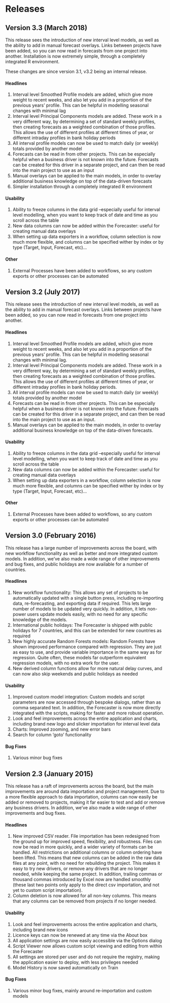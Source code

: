# Releases

## Version 3.3 (March 2018)

This release sees the introduction of new interval level models, as well as the ability to add in manual forecast overlays. Links between projects have been added, so you can now read in forecasts from one project into another. Installation is now extremely simple, through a completely integrated R environment.

These changes are since version 3.1, v3.2 being an internal release.

#### Headlines

1. Interval level Smoothed Profile models are added, which give more weight to recent weeks, and also let you add in a proportion of the previous years’ profile. This can be helpful in modelling seasonal changes with minimal lag
2. Interval level Principal Components models are added. These work in a very different way, by determining a set of standard weekly profiles, then creating forecasts as a weighted combination of those profiles. This allows the use of different profiles at different times of year, or different intraday profiles in bank holiday periods
3. All interval profile models can now be used to match daily (or weekly) totals provided by another model
4. Forecasts can be read in from other projects. This can be especially helpful when a business driver is not known into the future. Forecasts can be created for this driver in a separate project, and can then be read into the main project to use as an input
5. Manual overlays can be applied to the main models, in order to overlay additional business knowledge on top of the data-driven forecasts
6. Simpler installation through a completely integrated R environment

#### Usability

1. Ability to freeze columns in the data grid –especially useful for interval level modelling, when you want to keep track of date and time as you scroll across the table
2. New data columns can now be added within the Forecaster: useful for creating manual data overlays
3. When setting up data exporters in a workflow, column selection is now much more flexible, and columns can be specified wither by index or by type (Target, Input, Forecast, etc)…

#### Other

1. External Processes have been added to workflows, so any custom exports or other processes can be automated

## Version 3.2 (July 2017)

This release sees the introduction of new interval level models, as well as the ability to add in manual forecast overlays. Links between projects have been added, so you can now read in forecasts from one project into another.

#### Headlines

1. Interval level Smoothed Profile models are added, which give more weight to recent weeks, and also let you add in a proportion of the previous years’ profile. This can be helpful in modelling seasonal changes with minimal lag.
2. Interval level Principal Components models are added. These work in a very different way, by determining a set of standard weekly profiles, then creating forecasts as a weighted combination of those profiles. This allows the use of different profiles at different times of year, or different intraday profiles in bank holiday periods.
3. All interval profile models can now be used to match daily (or weekly) totals provided by another model
4. Forecasts can be read in from other projects. This can be especially helpful when a business driver is not known into the future. Forecasts can be created for this driver in a separate project, and can then be read into the main project to use as an input.
5. Manual overlays can be applied to the main models, in order to overlay additional business knowledge on top of the data-driven forecasts.

#### Usability

1. Ability to freeze columns in the data grid –especially useful for interval level modelling, when you want to keep track of date and time as you scroll across the table
2. New data columns can now be added within the Forecaster: useful for creating manual data overlays
3. When setting up data exporters in a workflow, column selection is now much more flexible, and columns can be specified wither by index or by type (Target, Input, Forecast, etc)…

#### Other

1. External Processes have been added to workflows, so any custom exports or other processes can be automated

## Version 3.0 (February 2016)

This release has a large number of improvements across the board, with new workflow functionality as well as better and more integrated custom models. In addition, we’ve also made a wide range of other improvements and bug fixes, and public holidays are now available for a number of countries.

#### Headlines

1. New workflow functionality: This allows any set of projects to be automatically updated with a single button press, including re-importing data, re-forecasting, and exporting data if required. This lets large number of models to be updated very quickly. In addition, it lets non-power users update models easily, with no need for any specific knowledge of the models.
2. International public holidays: The Forecaster is shipped with public holidays for 7 countries, and this can be extended for new countries as required
3. New highly accurate Random Forests models: Random Forests have shown improved performance compared with regression. They are just as easy to use, and provide variable importance in the same way as for regression. Quite often, these models far outperform equivalent regression models, with no extra work for the user.
4. New derived column functions allow for more natural delay curves, and can now also skip weekends and public holidays as needed

#### Usability

1. Improved custom model integration: Custom models and script parameters are now accessed through bespoke dialogs, rather than as comma separated text. In addition, the Forecaster is now more directly integrated with the scripts, making for faster and more robust operation.
2. Look and feel improvements across the entire application and charts, including brand new logo and slicker importation for interval level data
3. Charts: Improved zooming, and new error bars
4. Search for column ‘goto’ functionality 

#### Bug Fixes

1. Various minor bug fixes

## Version 2.3 (January 2015)

This release has a raft of improvements across the board, but the main improvements are around data importation and project management. Due to a more flexible approach to data importation, columns can now easily be added or removed to projects, making it far easier to test and add or remove any business drivers. In addition, we’ve also made a wide range of other improvements and bug fixes.

#### Headlines

1. New improved CSV reader. File importation has been redesigned from the ground up for improved speed, flexibility, and robustness. Files can now be read in more quickly, and a wider variety of formats can be handled. All restrictions on additional columns or column ordering have been lifted. This means that new columns can be added in the raw data files at any point, with no need for rebuilding the project. This makes it easy to try new drivers, or remove any drivers that are no longer needed, while keeping the same project. In addition, trailing commas or thousand commas introduced by Excel now are handled smoothly (these last two points only apply to the direct csv importation, and not yet to custom script importation).
2. Column deletion is now allowed for all non-key columns. This means that any columns can be removed from projects if no longer needed.

#### Usability

1. Look and feel improvements across the entire application and charts, including brand new icons
2. Licence keys can now be renewed at any time via the About box
3. All application settings are now easily accessible via the Options dialog
4. Script Viewer now allows custom script viewing and editing from within the Forecaster
5. All settings are stored per user and do not require the registry, making the application easier to deploy, with less privileges needed
6. Model History is now saved automatically on Train

#### Bug Fixes

1. Various minor bug fixes, mainly around re-importation and custom models

